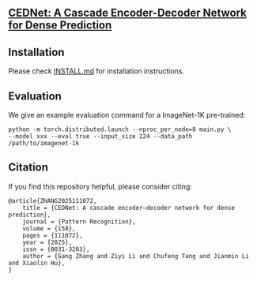 ## [CEDNet: A Cascade Encoder-Decoder Network for Dense Prediction](https://arxiv.org/abs/2302.06052)


## Installation
Please check [INSTALL.md](INSTALL.md) for installation instructions.

## Evaluation
We give an example evaluation command for a ImageNet-1K pre-trained:

```
python -m torch.distributed.launch --nproc_per_node=8 main.py \
--model xxx --eval true --input_size 224 --data_path /path/to/imagenet-1k
```

## Citation
If you find this repository helpful, please consider citing:
```
@article{ZHANG2025111072,
    title = {CEDNet: A cascade encoder–decoder network for dense prediction},
    journal = {Pattern Recognition},
    volume = {158},
    pages = {111072},
    year = {2025},
    issn = {0031-3203},
    author = {Gang Zhang and Ziyi Li and Chufeng Tang and Jianmin Li and Xiaolin Hu},
}
```